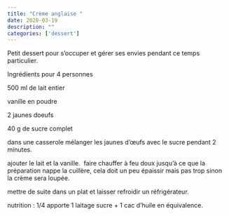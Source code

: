 ```yaml
---
title: "Crème anglaise "
date: 2020-03-19
description: ""
categories: ['dessert']
---
```


              
Petit&#x20;dessert&#x20;pour&#x20;s&#x2019;occuper&#x20;et&#x20;g&#x00E9;rer&#x20;ses&#x20;envies&#x20;pendant&#x20;ce&#x20;temps&#x20;particulier.
                              
Ingr&eacute;dients pour 4 personnes&nbsp;

500 ml de lait entier

vanille en poudre

2 jaunes doeufs

40 g de sucre complet&nbsp;

dans une casserole m&eacute;langer les jaunes d&rsquo;&oelig;ufs avec le sucre pendant 2 minutes.

ajouter le lait et la vanille.&nbsp;
faire chauffer &agrave; feu doux jusqu&rsquo;&agrave; ce que la pr&eacute;paration nappe la cuill&egrave;re, cela doit un peu &eacute;paissir mais pas trop sinon la cr&egrave;me sera loup&eacute;e.

mettre de suite dans un plat et laisser refroidir un r&eacute;frig&eacute;rateur.

nutrition : 1/4 apporte 1 laitage sucre + 1 cac d&rsquo;huile en &eacute;quivalence.


                          
